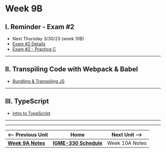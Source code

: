 # Week 9B

## I. Reminder - Exam #2

- Next Thursday 3/30/23 (week 10B)
- [Exam #2 Details](../notes/exam-2-details.md)
- [Exam #2 - Practice C](../notes/exam-2-practice-C.md)

<hr>

## II. Transpiling Code with Webpack & Babel
- [Bundling & Transpiling JS](../notes/bundling-transpiling.md)

<hr>

## III. TypeScript
- [Intro to TypeScript](https://github.com/tonethar/IGME-330-Master/blob/master/notes/intro-typescript.md)


<hr><hr>


| <-- Previous Unit | Home | Next Unit -->
| --- | --- | --- 
| [**Week 9A Notes**](09A.md)  |  [**IGME-330 Schedule**](../schedule.md) | Week 10A Notes

